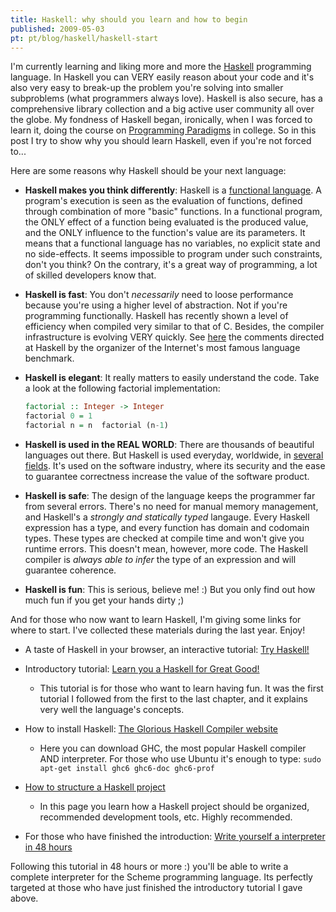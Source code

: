 ```yaml
---
title: Haskell: why should you learn and how to begin
published: 2009-05-03
pt: pt/blog/haskell/haskell-start
---
```


I'm currently learning and liking more and more the [Haskell][1] programming language.
In Haskell you can VERY easily reason about your code
and it's also very easy to break-up the problem you're solving into smaller subproblems (what programmers always love).
Haskell is also secure, has a comprehensive library collection and a big active user community all over the globe.
My fondness of Haskell began, ironically, when I was forced to learn it, doing the course on [Programming Paradigms][2] in college.
So in this post I try to show why you should learn Haskell, even if you're not forced to...

Here are some reasons why Haskell should be your next language:

  * **Haskell makes you think differently**: Haskell is a [functional language][3].
    A program's execution is seen as the evaluation of functions, defined through combination of more "basic" functions.
    In a functional program, the ONLY effect of a function being evaluated is the produced value,
    and the ONLY influence to the function's value are its parameters.
    It means that a functional language has no variables, no explicit state and no side-effects.
    It seems impossible to program under such constraints, don't you think?
    On the contrary, it's a great way of programming, a lot of skilled developers know that.

  * **Haskell is fast**: You don't _necessarily_ need to loose performance because you're using a higher level of abstraction.
    Not if you're programming functionally. Haskell has recently shown a level of efficiency when compiled very similar to that of C.
    Besides, the compiler infrastructure is evolving VERY quickly.
    See [here][4] the comments directed at Haskell by the organizer of the Internet's most famous language benchmark.

  * **Haskell is elegant**: It really matters to easily understand the code. Take a look at the following factorial implementation:

    ```haskell
    factorial :: Integer -> Integer
    factorial 0 = 1
    factorial n = n  factorial (n-1)
    ```

  * **Haskell is used in the REAL WORLD**: There are thousands of beautiful languages out there.
    But Haskell is used everyday, worldwide, in [several fields][5].
    It's used on the software industry, where its security and the ease to guarantee correctness increase the value of the software product.

  * **Haskell is safe**: The design of the language keeps the programmer far from several errors.
    There's no need for manual memory management, and Haskell's a _strongly and statically typed_ langauge.
    Every Haskell expression has a type, and every function has domain and codomain types.
    These types are checked at compile time and won't give you runtime errors.
    This doesn't mean, however, more code. The Haskell compiler is _always able to infer_ the type of an expression and will guarantee coherence.

  * **Haskell is fun**: This is serious, believe me! :)
    But you only find out how much fun if you get your hands dirty ;)

And for those who now want to learn Haskell, I'm giving some links for where to start. I've collected these materials during the last year. Enjoy!

  * A taste of Haskell in your browser, an interactive tutorial: [Try Haskell!][6]

  * Introductory tutorial: [Learn you a Haskell for Great Good!][7]
      + This tutorial is for those who want to learn having fun.
        It was the first tutorial I followed from the first to the last chapter, and it explains very well the language's concepts.

  * How to install Haskell: [The Glorious Haskell Compiler website][8]
      + Here you can download GHC, the most popular Haskell compiler AND interpreter.
        For those who use Ubuntu it's enough to type: `sudo apt-get install ghc6 ghc6-doc ghc6-prof`

  * [How to structure a Haskell project][9]
      + In this page you learn how a Haskell project should be organized, recommended development tools, etc. Highly recommended.

  * For those who have finished the introduction: [Write yourself a interpreter in 48 hours][10]

Following this tutorial in 48 hours or more :)
you'll be able to write a complete interpreter for the Scheme programming language.
Its perfectly targeted at those who have just finished the introductory tutorial I gave above.

[1]: <http://www.haskell.org>
[2]: <http://en.wikipedia.org/wiki/Programming_paradigms>
[3]: <http://pt.wikipedia.org/wiki/Programação_funcional>
[4]: <http://www.haskell.org//pipermail/haskell/2006-June/018127.html>
[5]: <http://www.haskell.org/haskellwiki/Haskell_in_practice>
[6]: <http://tryhaskell.org>
[7]: <http://learnyouahaskell.com/>
[8]: <https://www.haskell.org/ghc/download>
[9]: <http://www.haskell.org/haskellwiki/How_to_write_a_Haskell_program>
[10]: <http://en.wikibooks.org/wiki/Write_Yourself_a_Scheme_in_48_Hours>

